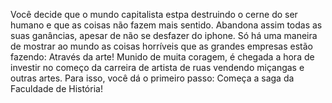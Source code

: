 Você decide que o mundo capitalista estpa destruindo o cerne do ser humano e que as coisas não fazem mais sentido.
Abandona assim todas as suas ganâncias, apesar de não se desfazer do iphone.
Só há uma maneira de mostrar ao mundo as coisas horríveis que as grandes empresas estão fazendo: Através da arte!
Munido de muita coragem, é chegada a hora de investir no começo da carreira de artista de ruas vendendo miçangas e outras artes.
Para isso, você dá o primeiro passo: Começa a saga da Faculdade de História!